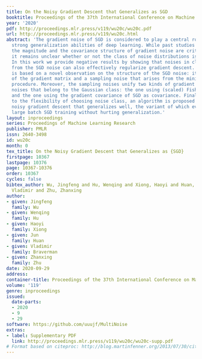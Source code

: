 ```yaml
---
title: On the Noisy Gradient Descent that Generalizes as SGD
booktitle: Proceedings of the 37th International Conference on Machine Learning
year: '2020'
pdf: http://proceedings.mlr.press/v119/wu20c/wu20c.pdf
url: http://proceedings.mlr.press/v119/wu20c.html
abstract: 'The gradient noise of SGD is considered to play a central role in the observed
  strong generalization abilities of deep learning. While past studies confirm that
  the magnitude and the covariance structure of gradient noise are critical for regularization,
  it remains unclear whether or not the class of noise distributions is important.
  In this work we provide negative results by showing that noises in classes different
  from the SGD noise can also effectively regularize gradient descent. Our finding
  is based on a novel observation on the structure of the SGD noise: it is the multiplication
  of the gradient matrix and a sampling noise that arises from the mini-batch sampling
  procedure. Moreover, the sampling noises unify two kinds of gradient regularizing
  noises that belong to the Gaussian class: the one using (scaled) Fisher as covariance
  and the one using the gradient covariance of SGD as covariance. Finally, thanks
  to the flexibility of choosing noise class, an algorithm is proposed to perform
  noisy gradient descent that generalizes well, the variant of which even benefits
  large batch SGD training without hurting generalization.'
layout: inproceedings
series: Proceedings of Machine Learning Research
publisher: PMLR
issn: 2640-3498
id: wu20c
month: 0
tex_title: On the Noisy Gradient Descent that Generalizes as {SGD}
firstpage: 10367
lastpage: 10376
page: 10367-10376
order: 10367
cycles: false
bibtex_author: Wu, Jingfeng and Hu, Wenqing and Xiong, Haoyi and Huan, Jun and Braverman,
  Vladimir and Zhu, Zhanxing
author:
- given: Jingfeng
  family: Wu
- given: Wenqing
  family: Hu
- given: Haoyi
  family: Xiong
- given: Jun
  family: Huan
- given: Vladimir
  family: Braverman
- given: Zhanxing
  family: Zhu
date: 2020-09-29
address: 
container-title: Proceedings of the 37th International Conference on Machine Learning
volume: '119'
genre: inproceedings
issued:
  date-parts:
  - 2020
  - 9
  - 29
software: https://github.com/uuujf/MultiNoise
extras:
- label: Supplementary PDF
  link: http://proceedings.mlr.press/v119/wu20c/wu20c-supp.pdf
# Format based on citeproc: http://blog.martinfenner.org/2013/07/30/citeproc-yaml-for-bibliographies/
---
```

